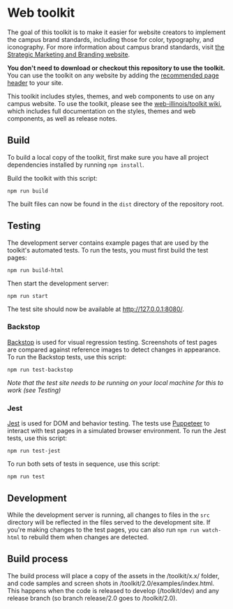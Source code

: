 # Web toolkit

The goal of this toolkit is to make it easier for website creators to implement the campus brand standards, including those for color, typography, and iconography. For more information about campus brand standards, visit [the Strategic Marketing and Branding website](https://marketing.illinois.edu).

**You don't need to download or checkout this repository to use the toolkit.** You can use the toolkit on any website by adding the [recommended page header](https://github.com/web-illinois/toolkit/wiki/Recommended-HTML-Header) to your site.

This toolkit includes styles, themes, and web components to use on any campus website. To use the toolkit, please see the [web-illinois/toolkit wiki](https://github.com/web-illinois/toolkit/wiki), which includes full documentation on the styles, themes and web components, as well as release notes.

## Build

To build a local copy of the toolkit, first make sure you have all project dependencies installed by running `npm install`.

Build the toolkit with this script: 

````
npm run build
````

The built files can now be found in the `dist` directory of the repository root.

## Testing

The development server contains example pages that are used by the toolkit's automated tests. To run the tests, you must first build the test pages:

````
npm run build-html
````

Then start the development server:

````
npm run start
````

The test site should now be available at http://127.0.0.1:8080/.

### Backstop

[Backstop](https://github.com/garris/BackstopJS) is used for visual regression testing. Screenshots of test pages are compared against reference images to detect changes in appearance. To run the Backstop tests, use this script:

````
npm run test-backstop
````

*Note that the test site needs to be running on your local machine for this to work (see Testing)*

### Jest

[Jest](https://jestjs.io/) is used for DOM and behavior testing. The tests use [Puppeteer](https://github.com/puppeteer/puppeteer/) to interact with test pages in a simulated browser environment. To run the Jest tests, use this script:

````
npm run test-jest
```` 

To run both sets of tests in sequence, use this script:

````
npm run test
````

## Development

While the development server is running, all changes to files in the `src` directory will be reflected in the files served to the development site. If you're making changes to the test pages, you can also run `npm run watch-html` to rebuild them when changes are detected.


## Build process

The build process will place a copy of the assets in the /toolkit/x.x/ folder, and code samples and screen shots in /toolkit/2.0/examples/index.html. This happens when the code is released to develop (/toolkit/dev) and any release branch (so branch release/2.0 goes to /toolkit/2.0).
